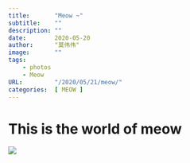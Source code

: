 ```yaml
---
title:       "Meow ~"
subtitle:    ""
description: ""
date:        2020-05-20
author:      "莫伟伟"
image:       ""
tags:
    - photos
    - Meow
URL:         "/2020/05/21/meow/"
categories:  [ MEOW ]
---
```


# This is the world of meow

![](http://qam8kfig1.bkt.clouddn.com/IMG_0272.JPG)
